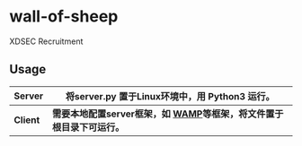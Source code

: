 # wall-of-sheep
XDSEC  Recruitment
## Usage

| Server | 将server.py 置于Linux环境中，用 Python3  运行。              |
| ------ | ------------------------------------------------------------ |
| **Client** | **需要本地配置server框架，如 [WAMP](www.wampserver.com/)等框架，将文件置于根目录下可运行。** |

